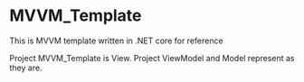 # MVVM_Template

This is MVVM template written in .NET core for reference

Project MVVM_Template is View.
Project ViewModel and Model represent as they are.
